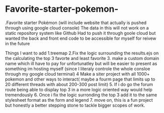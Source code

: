 # Favorite-starter-pokemon-
.Favorite starter Pokémon (will include website that actually is pushed through using google cloud console)
The data in this will not work on a static repository system like Github Had to push it through goole cloud but wanted the back and front end code to be accessible for myself for reivew in the future


Things I want to add
1.treemap
2.Fix the logic surrounding the results.ejs on the calculating the top 3 favorte and least favorite
3. make a custom domain name which ill have to pay for unfortunatley but will be easier to present as something im hosting myself (since I literaly controle the whole consloe through my google cloud terminal)
4 Make a siter project with all 1000+ pokemon and other ways to interact( maybe a fourm page that limits up to 20 different threads with about 200-300 post limit)
5. If i do go the forum route being able to display top 3 in a more logic oriented way would help tremendously
6. Once i fix the logic surronding the top 3 add it to the same stylesheet format as the form and legend
7. move on, this is a fun project but honestly a better stepping stone to tackle bigger scopes of work.
